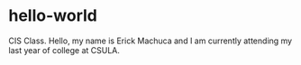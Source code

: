 # hello-world
CIS Class.
Hello, my name is Erick Machuca and I am currently attending my last year of college at CSULA. 
